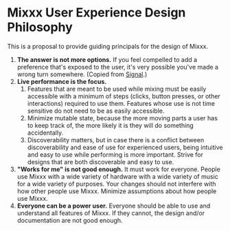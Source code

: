 # Mixxx User Experience Design Philosophy

This is a proposal to provide guiding principals for the design of
Mixxx.

1.  **The answer is not more options.** If you feel compelled to add a
    preference that's exposed to the user, it's very possible you've
    made a wrong turn somewhere. (Copied from
    [Signal](https://github.com/WhisperSystems/Signal-Android/blob/master/CONTRIBUTING.md#development-ideology).)
2.  **Live performance is the focus.**
    1.  Features that are meant to be used while mixing must be easily
        accessible with a minimum of steps (clicks, button presses, or
        other interactions) required to use them. Features whose use is
        not time sensitive do not need to be as easily accessible.
    2.  Minimize mutable state, because the more moving parts a user has
        to keep track of, the more likely it is they will do something
        accidentally.
    3.  Discoverability matters, but in case there is a conflict between
        discoverability and ease of use for experienced users, being
        intuitive and easy to use while performing is more important.
        Strive for designs that are both discoverable and easy to use.
3.  **"Works for me" is not good enough.** It must work for everyone.
    People use Mixxx with a wide variety of hardware with a wide variety
    of music for a wide variety of purposes. Your changes should not
    interfere with how other people use Mixxx. Minimize assumptions
    about how people use Mixxx.
4.  **Everyone can be a power user.** Everyone should be able to use and
    understand all features of Mixxx. If they cannot, the design and/or
    documentation are not good enough.
